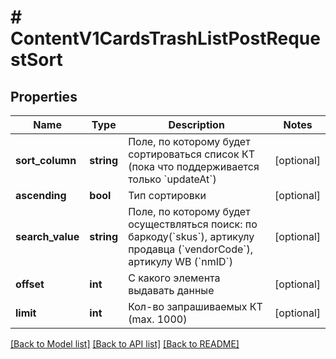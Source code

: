 # # ContentV1CardsTrashListPostRequestSort

## Properties

Name | Type | Description | Notes
------------ | ------------- | ------------- | -------------
**sort_column** | **string** | Поле, по которому будет сортироваться список КТ (пока что поддерживается только &#x60;updateAt&#x60;) | [optional]
**ascending** | **bool** | Тип сортировки | [optional]
**search_value** | **string** | Поле, по которому будет осуществляться поиск: по баркоду(&#x60;skus&#x60;), артикулу продавца (&#x60;vendorCode&#x60;), артикулу WB (&#x60;nmID&#x60;) | [optional]
**offset** | **int** | С какого элемента выдавать данные | [optional]
**limit** | **int** | Кол-во запрашиваемых КТ (max. 1000) | [optional]

[[Back to Model list]](../../README.md#models) [[Back to API list]](../../README.md#endpoints) [[Back to README]](../../README.md)
